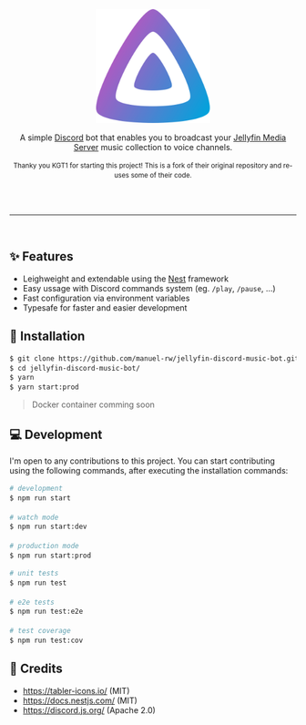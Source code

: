 <p align="center">
  <a href="http://nestjs.com/" target="blank"><img src="https://github.com/walkxcode/dashboard-icons/blob/main/png/jellyfin.png?raw=true" width="200" alt="Nest Logo" /></a>
</p>

[circleci-image]: https://img.shields.io/circleci/build/github/nestjs/nest/master?token=abc123def456
[circleci-url]: https://circleci.com/gh/nestjs/nest

  <p align="center">A simple <a href="https://discord.com" target="_blank">Discord</a> bot that enables you to broadcast your <a href="https://jellyfin.org/" target="_blank">Jellyfin Media Server</a> music collection to voice channels.</p>

<p align="center">
  <small>Thanky you KGT1 for starting this project! This is a fork of their original repository and re-uses some of their code.</small>
</p>


<br/>
<br/>
<hr/>
<br/>


## ✨ Features

- Leighweight and extendable using the [Nest](https://github.com/nestjs/nest) framework
- Easy ussage with Discord commands system (eg. ``/play``, ``/pause``, ...)
- Fast configuration via environment variables
- Typesafe for faster and easier development

## 🚀 Installation

```bash
$ git clone https://github.com/manuel-rw/jellyfin-discord-music-bot.git
$ cd jellyfin-discord-music-bot/
$ yarn
$ yarn start:prod
```

> Docker container comming soon

## 💻 Development

I'm open to any contributions to this project. You can start contributing using the following commands, after executing the installation commands:

```bash
# development
$ npm run start

# watch mode
$ npm run start:dev

# production mode
$ npm run start:prod
```

```bash
# unit tests
$ npm run test

# e2e tests
$ npm run test:e2e

# test coverage
$ npm run test:cov
```

## 👤 Credits
- https://tabler-icons.io/ (MIT)
- https://docs.nestjs.com/ (MIT)
- https://discord.js.org/ (Apache 2.0)